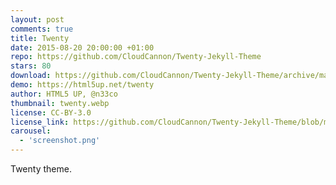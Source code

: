 ```yaml
---
layout: post
comments: true
title: Twenty
date: 2015-08-20 20:00:00 +01:00
repo: https://github.com/CloudCannon/Twenty-Jekyll-Theme
stars: 80
download: https://github.com/CloudCannon/Twenty-Jekyll-Theme/archive/master.zip
demo: https://html5up.net/twenty
author: HTML5 UP, @n33co
thumbnail: twenty.webp
license: CC-BY-3.0
license_link: https://github.com/CloudCannon/Twenty-Jekyll-Theme/blob/master/LICENSE.txt
carousel:
  - 'screenshot.png'
---
```


Twenty theme.
